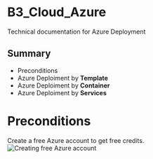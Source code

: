 # B3_Cloud_Azure
Technical documentation for Azure Deployment

## Summary
- Preconditions
- Azure Deploiment by **Template**
- Azure Deploiment by **Container**
- Azure Deploiment by **Services**

# Preconditions
Create a free Azure account to get free credits.
![Creating free Azure account](https://github.com/xNero321/B3_Cloud_Azure.git/assets/prerequis/create_free)



